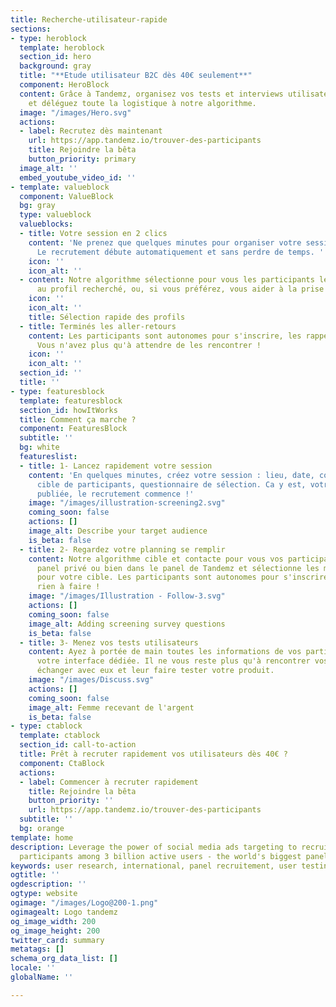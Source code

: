 ```yaml
---
title: Recherche-utilisateur-rapide
sections:
- type: heroblock
  template: heroblock
  section_id: hero
  background: gray
  title: "**Etude utilisateur B2C dès 40€ seulement**"
  component: HeroBlock
  content: Grâce à Tandemz, organisez vos tests et interviews utilisateurs dès 40€
    et déléguez toute la logistique à notre algorithme.
  image: "/images/Hero.svg"
  actions:
  - label: Recrutez dès maintenant
    url: https://app.tandemz.io/trouver-des-participants
    title: Rejoindre la bêta
    button_priority: primary
  image_alt: ''
  embed_youtube_video_id: ''
- template: valueblock
  component: ValueBlock
  bg: gray
  type: valueblock
  valueblocks:
  - title: Votre session en 2 clics
    content: 'Ne prenez que quelques minutes pour organiser votre session de test.
      Le recrutement débute automatiquement et sans perdre de temps. '
    icon: ''
    icon_alt: ''
  - content: Notre algorithme sélectionne pour vous les participants les plus adaptés
      au profil recherché, ou, si vous préférez, vous aider à la prise de décision.
    icon: ''
    icon_alt: ''
    title: Sélection rapide des profils
  - title: Terminés les aller-retours
    content: Les participants sont autonomes pour s'inscrire, les rappels sont automatiques.
      Vous n'avez plus qu'à attendre de les rencontrer !
    icon: ''
    icon_alt: ''
  section_id: ''
  title: ''
- type: featuresblock
  template: featuresblock
  section_id: howItWorks
  title: Comment ça marche ?
  component: FeaturesBlock
  subtitle: ''
  bg: white
  featureslist:
  - title: 1- Lancez rapidement votre session
    content: 'En quelques minutes, créez votre session : lieu, date, contrepartie,
      cible de participants, questionnaire de sélection. Ca y est, votre annonce est
      publiée, le recrutement commence !'
    image: "/images/illustration-screening2.svg"
    coming_soon: false
    actions: []
    image_alt: Describe your target audience
    is_beta: false
  - title: 2- Regardez votre planning se remplir
    content: Notre algorithme cible et contacte pour vous vos participants, dans votre
      panel privé ou bien dans le panel de Tandemz et sélectionne les meilleurs profils
      pour votre cible. Les participants sont autonomes pour s'inscrire. Vous n'avez
      rien à faire !
    image: "/images/Illustration - Follow-3.svg"
    actions: []
    coming_soon: false
    image_alt: Adding screening survey questions
    is_beta: false
  - title: 3- Menez vos tests utilisateurs
    content: Ayez à portée de main toutes les informations de vos participants sur
      votre interface dédiée. Il ne vous reste plus qu'à rencontrer vos participants,
      échanger avec eux et leur faire tester votre produit.
    image: "/images/Discuss.svg"
    actions: []
    coming_soon: false
    image_alt: Femme recevant de l'argent
    is_beta: false
- type: ctablock
  template: ctablock
  section_id: call-to-action
  title: Prêt à recruter rapidement vos utilisateurs dès 40€ ?
  component: CtaBlock
  actions:
  - label: Commencer à recruter rapidement
    title: Rejoindre la bêta
    button_priority: ''
    url: https://app.tandemz.io/trouver-des-participants
  subtitle: ''
  bg: orange
template: home
description: Leverage the power of social media ads targeting to recruit the perfect
  participants among 3 billion active users - the world's biggest panel.
keywords: user research, international, panel recruitement, user testing, interviews
ogtitle: ''
ogdescription: ''
ogtype: website
ogimage: "/images/Logo@200-1.png"
ogimagealt: Logo tandemz
og_image_width: 200
og_image_height: 200
twitter_card: summary
metatags: []
schema_org_data_list: []
locale: ''
globalName: ''

---
```

